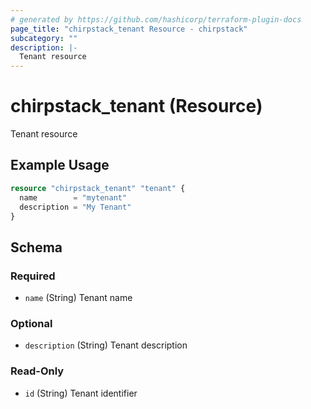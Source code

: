 ```yaml
---
# generated by https://github.com/hashicorp/terraform-plugin-docs
page_title: "chirpstack_tenant Resource - chirpstack"
subcategory: ""
description: |-
  Tenant resource
---
```


# chirpstack_tenant (Resource)

Tenant resource

## Example Usage

```terraform
resource "chirpstack_tenant" "tenant" {
  name        = "mytenant"
  description = "My Tenant"
}
```

<!-- schema generated by tfplugindocs -->
## Schema

### Required

- `name` (String) Tenant name

### Optional

- `description` (String) Tenant description

### Read-Only

- `id` (String) Tenant identifier
